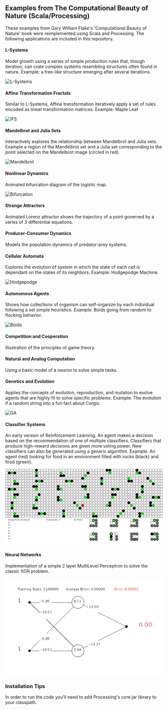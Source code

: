 ## Examples from The Computational Beauty of Nature (Scala/Processing)

These examples from Gary William Flake's 'Computational Beauty of Nature' book 
were reimplemented using Scala and Processing. The following applications are 
included in this repository.

#### L-Systems
Model growth using a series of simple production rules that, though iteration,
can crate complex systems resembling structures often found in nature. Example: a 
tree-like structure emerging after several iterations.

![L-Systems](https://github.com/alazareva/CBofNScala/blob/master/examples/lsystems.png)

#### Affine Transformation Fractals
Similar to L-Systems, Affine transformation iteratively apply a set of rules
encoded as linear transformation matrices. Example: Maple Leaf

![IFS](https://github.com/alazareva/CBofNScala/blob/master/examples/ifs.png)

#### Mandelbrot and Julia Sets
Interactively explores the relationship between Mandelbrot and Julia 
sets. Example a region of the Mandelbrot set and a Julia set corresponding to the point
selected on the Mandelbrot image (circled in red).

![Mandelbrot](https://github.com/alazareva/CBofNScala/blob/master/examples/mandelbrot.png)

#### Nonlinear Dynamics
Animated bifurcation diagram of the logistic map.

![Bifurcation](https://github.com/alazareva/CBofNScala/blob/master/examples/bifurcation.png)

#### Strange Attractors
Animated Lorenz attractor shows the trajectory of a point governed by a 
series of 3 differential equations.

#### Producer-Consumer Dynamics
Models the population dynamics of predator-prey systems.

#### Cellular Automata
Explores the evolution of system in which the state of each cell is dependant 
on the states of its neighbors. Example: Hodgepodge Machine.

![Hodgepodge](https://github.com/alazareva/CBofNScala/blob/master/examples/hpm.png)

#### Autonomous Agents
Shows how collections of organism can self-organize by each individual 
following a set simple heuristics. Example: Boids going from random to flocking
behavior.

![Boids](https://github.com/alazareva/CBofNScala/blob/master/examples/boids.png)

#### Competition and Cooperation
Illustration of the principles of game theory.

#### Natural and Analog Computation
Using a basic model of a neuron to solve simple tasks.

#### Genetics and Evolution
Applies the concepts of evolution, reproduction, and mutation to evolve
agents that are highly fit to solve specific problems. Example: The evolution 
if a random string into a fun fact about Corgis.

![GA](https://github.com/alazareva/CBofNScala/blob/master/examples/ga.png)

#### Classifier Systems
An early version of Reinforcement Learning. An agent makes a decision based on 
the recommendation of one of multiple classifiers. Classifiers that produce 
high-reward decisions are given more voting power. New classifiers can also be 
generated using a generic algorithm. Example: An agent (red) looking for food in an 
environment filled with rocks (black) and food (green).

![CS](https://github.com/alazareva/CBofNScala/blob/master/examples/zlc.png)

#### Neural Networks
Implementation of a simple 2 layer MultiLevel Perceptron to solve the classic XOR problem.

![CS](https://github.com/alazareva/CBofNScala/blob/master/examples/mlp.png)

### Installation Tips 
In order to run the code you'll need to add Processing's core.jar library to your classpath.
